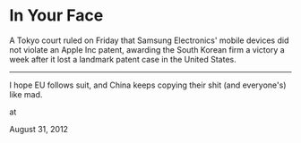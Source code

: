 # In Your Face
A Tokyo court ruled on Friday that Samsung Electronics' mobile devices 
did not violate an Apple Inc patent, awarding the South Korean firm a 
victory a week after it lost a landmark patent case in the United 
States.

---

I hope EU follows suit, and China keeps copying their shit (and everyone's) like mad. 







at

August 31, 2012















